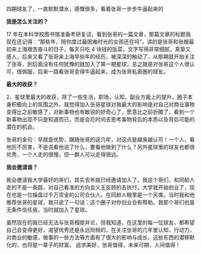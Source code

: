 四期球友了，一直默默潜水，感慨很多，看着张哥一步步牛逼起来的

**我是怎么关注的？**

17 年在本科学校图书馆准备考研复试，看到张哥的一篇文章，那篇文章的标题我现在还记得：“那些年，陪你度过最困难时光的女孩还在吗”，讲的是张哥和张嫂最初来上海艰苦奋斗的日子，每天只吃 4 块钱的饭菜，文字写得非常细腻，真挚又感人，后来又看了张哥来上海早些年的经历，被深深的触动了，从那期就开始关注了张哥，到后面没有任何犹豫的就加入了第一期星球，总之就是对张哥这个人很认可，很佩服，后来一路看张哥变得牛逼起来，成为张哥私密圈的球友。

**最大的收获？**

2、星球里最大的收获，除了一些生活，职场，认知，副业方面上的提升，圈子本身积极向上的氛围之外，我觉得加入张哥星球对我最大的影响是对自己对商业事物变得比之前敏感了，对新事物也有敏锐的好奇心了，愿意比之前折腾了，看到一个新事物出现不只是知道而已，而是会花时间去思考事物背后的本质以及背后可能的潜在的机会。

张哥的金句：早就是优势，跟随张哥的这几年，对这点是越来越认可！一个人，看他厉不厉害，不是说看他说了什么，要看他做到了什么？另外星球里的球友也都很优秀，一个人走的很慢，但一群人可以走得很远。

**我会邀请谁？**

我会邀请我大学最好的哥们，其实去年就已经邀请加入了。我这个哥们，和同龄人走的不是一条路，对自己看准的方向会义无反顾的去执行，大学就开始创业了，现在也是一位操盘过千万资金的公司合伙人。在同龄人眼里是一个另类。当时我和他推荐张哥的星球，我只说了一句话：这个圈子对你创业会有帮助。我那个哥们也是无条件信任我，当时就加入了星球。

虽然现在的我已经无法与张哥相提并论，但我知道，在这里的每一位球友，都希望自己会变得更好，渴望优秀还是永远同频的，在关注张哥的几年里认知，行动力，对商业的敏感，做事的一些方法等方面有了很大的影响与成长，这些东西的潜移默化的，也将是一辈子的财富。
追求美好，张哥值得，未来可期，人间值得！

